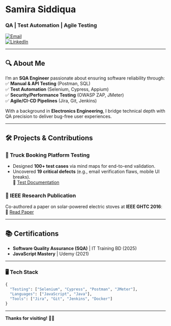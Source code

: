 # Samira Siddiqua
### **QA | Test Automation | Agile Testing**  

[![Email](https://img.shields.io/badge/Email-samira.siddiqua@gmail.com-blue?style=flat&logo=gmail)](mailto:samira.siddiqua@gmail.com)  
[![LinkedIn](https://img.shields.io/badge/LinkedIn-Connect-blue?style=flat&logo=linkedin)](https://www.linkedin.com/in/samira-siddiqua/)  

---

## 🔍 **About Me**  
I’m an **SQA Engineer** passionate about ensuring software reliability through:  
✅ **Manual & API Testing** (Postman, SQL)  
✅ **Test Automation** (Selenium, Cypress, Appium)  
✅ **Security/Performance Testing** (OWASP ZAP, JMeter)  
✅ **Agile/CI-CD Pipelines** (Jira, Git, Jenkins)  

With a background in **Electronics Engineering**, I bridge technical depth with QA precision to deliver bug-free user experiences.  

---

## 🛠 **Projects & Contributions**  

### **🚛 Truck Booking Platform Testing**  
- Designed **100+ test cases** via mind maps for end-to-end validation.  
- Uncovered **19 critical defects** (e.g., email verification flaws, mobile UI breaks).  
📄 [Test Documentation](https://github.com/samirasidd/manual-testing-project)  

### **📜 IEEE Research Publication**  
Co-authored a paper on solar-powered electric stoves at **IEEE GHTC 2016**:  
🔗 [Read Paper](https://doi.org/10.1109/GHTC.2016.7857319)  

---

## 📚 **Certifications**  
- **Software Quality Assurance (SQA)** | IT Training BD (2025)  
- **JavaScript Mastery** | Udemy (2021)

---

### **🖥️ Tech Stack**  
```python
{
  "Testing": ["Selenium", "Cypress", "Postman", "JMeter"],
  "Languages": ["JavaScript", "Java"],
  "Tools": ["Jira", "Git", "Jenkins", "Docker"]
}
```
---

**Thanks for visiting!** 👩‍💻  
